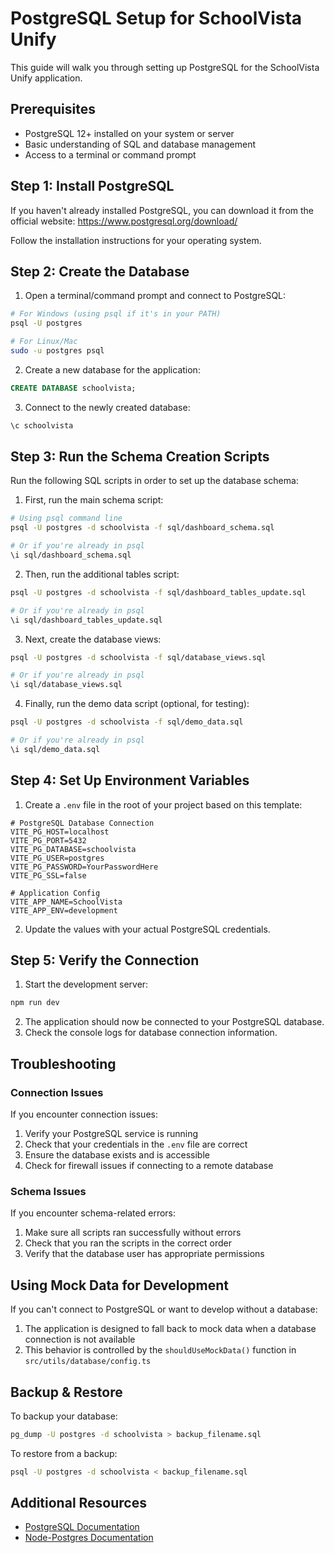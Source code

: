 # PostgreSQL Setup for SchoolVista Unify

This guide will walk you through setting up PostgreSQL for the SchoolVista Unify application.

## Prerequisites

- PostgreSQL 12+ installed on your system or server
- Basic understanding of SQL and database management
- Access to a terminal or command prompt

## Step 1: Install PostgreSQL

If you haven't already installed PostgreSQL, you can download it from the official website:
https://www.postgresql.org/download/

Follow the installation instructions for your operating system.

## Step 2: Create the Database

1. Open a terminal/command prompt and connect to PostgreSQL:

```bash
# For Windows (using psql if it's in your PATH)
psql -U postgres

# For Linux/Mac
sudo -u postgres psql
```

2. Create a new database for the application:

```sql
CREATE DATABASE schoolvista;
```

3. Connect to the newly created database:

```sql
\c schoolvista
```

## Step 3: Run the Schema Creation Scripts

Run the following SQL scripts in order to set up the database schema:

1. First, run the main schema script:

```bash 
# Using psql command line
psql -U postgres -d schoolvista -f sql/dashboard_schema.sql

# Or if you're already in psql
\i sql/dashboard_schema.sql
```

2. Then, run the additional tables script:

```bash
psql -U postgres -d schoolvista -f sql/dashboard_tables_update.sql

# Or if you're already in psql
\i sql/dashboard_tables_update.sql
```

3. Next, create the database views:

```bash
psql -U postgres -d schoolvista -f sql/database_views.sql

# Or if you're already in psql
\i sql/database_views.sql
```

4. Finally, run the demo data script (optional, for testing):

```bash
psql -U postgres -d schoolvista -f sql/demo_data.sql

# Or if you're already in psql
\i sql/demo_data.sql
```

## Step 4: Set Up Environment Variables

1. Create a `.env` file in the root of your project based on this template:

```
# PostgreSQL Database Connection
VITE_PG_HOST=localhost
VITE_PG_PORT=5432
VITE_PG_DATABASE=schoolvista
VITE_PG_USER=postgres
VITE_PG_PASSWORD=YourPasswordHere
VITE_PG_SSL=false

# Application Config
VITE_APP_NAME=SchoolVista
VITE_APP_ENV=development
```

2. Update the values with your actual PostgreSQL credentials.

## Step 5: Verify the Connection

1. Start the development server:

```bash
npm run dev
```

2. The application should now be connected to your PostgreSQL database.
3. Check the console logs for database connection information.

## Troubleshooting

### Connection Issues

If you encounter connection issues:

1. Verify your PostgreSQL service is running
2. Check that your credentials in the `.env` file are correct
3. Ensure the database exists and is accessible
4. Check for firewall issues if connecting to a remote database

### Schema Issues

If you encounter schema-related errors:

1. Make sure all scripts ran successfully without errors
2. Check that you ran the scripts in the correct order
3. Verify that the database user has appropriate permissions

## Using Mock Data for Development

If you can't connect to PostgreSQL or want to develop without a database:

1. The application is designed to fall back to mock data when a database connection is not available
2. This behavior is controlled by the `shouldUseMockData()` function in `src/utils/database/config.ts`

## Backup & Restore

To backup your database:

```bash
pg_dump -U postgres -d schoolvista > backup_filename.sql
```

To restore from a backup:

```bash
psql -U postgres -d schoolvista < backup_filename.sql
```

## Additional Resources

- [PostgreSQL Documentation](https://www.postgresql.org/docs/)
- [Node-Postgres Documentation](https://node-postgres.com/) 